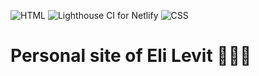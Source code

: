 ![HTML](https://github.com/jediyozh/jediyozh.com/workflows/HTML/badge.svg)
![Lighthouse CI for Netlify](https://github.com/jediyozh/jediyozh.com/workflows/Lighthouse%20CI%20for%20Netlify/badge.svg)
![CSS](https://github.com/jediyozh/jediyozh.com/workflows/CSS/badge.svg)

# Personal site of Eli Levit 🦔🚀🤟
